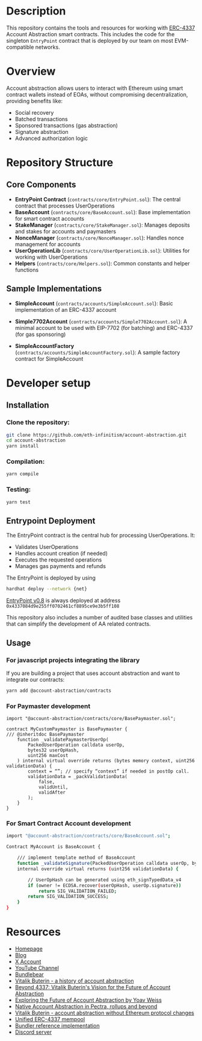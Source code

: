 
# Description

This repository contains the tools and resources for working with [ERC-4337](https://eips.ethereum.org/EIPS/eip-4337) Account Abstraction smart contracts. This includes the code for the singleton `EntryPoint` contract that is deployed by our team on most EVM-compatible networks.

# Overview

Account abstraction allows users to interact with Ethereum using smart contract wallets instead of EOAs, without compromising decentralization, providing benefits like:

- Social recovery
- Batched transactions
- Sponsored transactions (gas abstraction)
- Signature abstraction
- Advanced authorization logic

# Repository Structure 

## Core Components

- **EntryPoint Contract** (`contracts/core/EntryPoint.sol`): The central contract that processes UserOperations
- **BaseAccount** (`contracts/core/BaseAccount.sol`): Base implementation for smart contract accounts
- **StakeManager** (`contracts/core/StakeManager.sol`): Manages deposits and stakes for accounts and paymasters
- **NonceManager** (`contracts/core/NonceManager.sol`): Handles nonce management for accounts
- **UserOperationLib** (`contracts/core/UserOperationLib.sol`): Utilities for working with UserOperations
- **Helpers** (`contracts/core/Helpers.sol`): Common constants and helper functions


## Sample Implementations

- **SimpleAccount** (`contracts/accounts/SimpleAccount.sol`): Basic implementation of an ERC-4337 account

- **Simple7702Account** (`contracts/accounts/Simple7702Account.sol`): A minimal account to be used with EIP-7702 (for batching) and ERC-4337 (for gas sponsoring)

- **SimpleAccountFactory** (`contracts/accounts/SimpleAccountFactory.sol`): A sample factory contract for SimpleAccount


# Developer setup

## Installation 

### Clone the repository:

````bash
git clone https://github.com/eth-infinitism/account-abstraction.git
cd account-abstraction
yarn install
````
### Compilation:

```bash
yarn compile
```

### Testing:

```bash
yarn test
``` 
	

## Entrypoint Deployment

The EntryPoint contract is the central hub for processing UserOperations. It:
- Validates UserOperations
- Handles account creation (if needed)
- Executes the requested operations
- Manages gas payments and refunds

The EntryPoint is deployed by using 

```bash
hardhat deploy --network {net}
```

[EntryPoint v0.8](https://github.com/eth-infinitism/account-abstraction/releases/latest) is always deployed at address `0x4337084d9e255ff0702461cf8895ce9e3b5ff108`

This repository also includes a number of audited base classes and utilities that can simplify the development of AA related contracts.

## Usage
### For javascript projects integrating the library 

If you are building a project that uses account abstraction and want to integrate our contracts:

```bash
yarn add @account-abstraction/contracts
```

### For Paymaster development

```solidity
import "@account-abstraction/contracts/core/BasePaymaster.sol";

contract MyCustomPaymaster is BasePaymaster {
/// @inheritdoc BasePaymaster
    function _validatePaymasterUserOp(
        PackedUserOperation calldata userOp,
        bytes32 userOpHash,
        uint256 maxCost
    ) internal virtual override returns (bytes memory context, uint256 validationData) {
        context = “”; // specify “context” if needed in postOp call. 
        validationData = _packValidationData(
            false,
            validUntil,
            validAfter
        );
    }
}

```



### For Smart Contract Account development

```bash
import "@account-abstraction/contracts/core/BaseAccount.sol";

Contract MyAccount is BaseAccount {

    /// implement template method of BaseAccount
    function _validateSignature(PackedUserOperation calldata userOp, bytes32 userOpHash)
    internal override virtual returns (uint256 validationData) {

        // UserOpHash can be generated using eth_signTypedData_v4
        if (owner != ECDSA.recover(userOpHash, userOp.signature))
            return SIG_VALIDATION_FAILED;
        return SIG_VALIDATION_SUCCESS;
    }
}
```

# Resources

- [Homepage](https://www.erc4337.io/)
- [Blog](https://erc4337.mirror.xyz/)
- [X Account](https://x.com/erc4337)
- [YouTube Channel](https://www.youtube.com/@ERC-4337)
- [Bundlebear](https://www.bundlebear.com/overview/all)
- [Vitalik Buterin - a history of account abstraction](https://www.youtube.com/watch?v=iLf8qpOmxQc)
- [Beyond 4337: Vitalik Buterin's Vision for the Future of Account Abstraction](https://www.youtube.com/watch?v=zpqa1Z4UpiA)
- [Exploring the Future of Account Abstraction by Yoav Weiss](https://www.youtube.com/watch?v=63Wd5mPla-M)
- [Native Account Abstraction in Pectra, rollups and beyond](https://www.youtube.com/watch?v=FYanFF-yU6w)
- [Vitalik Buterin - account abstraction without Ethereum protocol changes](https://medium.com/infinitism/erc-4337-account-abstraction-without-ethereum-protocol-changes-d75c9d94dc4a)
- [Unified ERC-4337 mempool](https://notes.ethereum.org/@yoav/unified-erc-4337-mempool)
- [Bundler reference implementation](https://github.com/eth-infinitism/bundler)
- [Discord server](http://discord.gg/fbDyENb6Y9)
